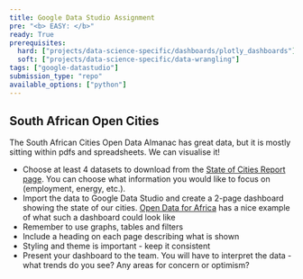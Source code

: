 ```yaml
---
title: Google Data Studio Assignment
pre: "<b> EASY: </b>"
ready: True
prerequisites:
  hard: ["projects/data-science-specific/dashboards/plotly_dashboards"]
  soft: ["projects/data-science-specific/data-wrangling"]
tags: ["google-datastudio"]
submission_type: "repo"
available_options: ["python"]
---
```


## South African Open Cities

The South African Cities Open Data Almanac has great data, but it is mostly sitting within pdfs and spreadsheets. We can visualise it!

- Choose at least 4 datasets to download from the [State of Cities Report page](http://scoda.opendata.durban/dataset/state-of-cities-report-data-2016). You can choose what information you would like to focus on (employment, energy, etc.).
- Import the data to Google Data Studio and create a 2-page dashboard showing the state of our cities. [Open Data for Africa](http://dataportal.opendataforafrica.org/ymbqap/south-africa-at-a-glance) has a nice example of what such a dashboard could look like
- Remember to use graphs, tables and filters
- Include a heading on each page describing what is shown
- Styling and theme is important - keep it consistent
- Present your dashboard to the team. You will have to interpret the data - what trends do you see? Any areas for concern or optimism?
